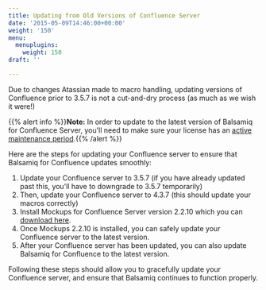 ```yaml
---
title: Updating from Old Versions of Confluence Server
date: '2015-05-09T14:46:00+00:00'
weight: '150'
menu:
  menuplugins:
    weight: 150
draft: ''

---
```


Due to changes Atassian made to macro handling, updating versions of Confluence prior to 3.5.7 is not a cut-and-dry process (as much as we wish it were!)

{{% alert info %}}**Note:** In order to update to the latest version of Balsamiq for Confluence Server, you'll need to make sure your license has an [active maintenance period](/sales/maintenance/).{{% /alert %}}

Here are the steps for updating your Confluence server to ensure that Balsamiq for Confluence updates smoothly:

1. Update your Confluence server to 3.5.7 (if you have already updated past this, you'll have to downgrade to 3.5.7 temporarily)
2. Then, update your Confluence server to 4.3.7 (this should update your macros correctly)
3. Install Mockups for Confluence Server version 2.2.10 which you can [download here](https://marketplace.atlassian.com/apps/256/balsamiq-wireframes-confluence-server/version-history).
4. Once Mockups 2.2.10 is installed, you can safely update your Confluence server to the latest version.
5. After your Confluence server has been updated, you can also update Balsamiq for Confluence to the latest version.

Following these steps should allow you to gracefully update your Confluence server, and ensure that Balsamiq continues to function properly.
